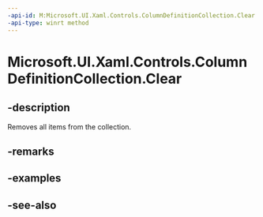```yaml
---
-api-id: M:Microsoft.UI.Xaml.Controls.ColumnDefinitionCollection.Clear
-api-type: winrt method
---
```


<!-- Method syntax
public void Clear()
-->

# Microsoft.UI.Xaml.Controls.ColumnDefinitionCollection.Clear

## -description
Removes all items from the collection.

## -remarks


## -examples

## -see-also
